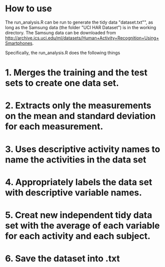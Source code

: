 How to use
===========

The run_analysis.R can be run to generate the tidy data "dataset.txt"", as long as the Samsung data (the folder "UCI HAR Dataset") is in the working directory. The Samsung data can be downloaded from http://archive.ics.uci.edu/ml/datasets/Human+Activity+Recognition+Using+Smartphones.

Specifically, the run_analysis.R does the following things

# 1. Merges the training and the test sets to create one data set.
# 2. Extracts only the measurements on the mean and standard deviation for each measurement.
# 3. Uses descriptive activity names to name the activities in the data set
# 4. Appropriately labels the data set with descriptive variable names. 
# 5. Creat new independent tidy data set with the average of each variable for each activity and each subject.
# 6. Save the dataset into .txt